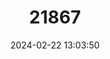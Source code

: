 ---
title: "21867"
category: "Thylamys macrurus"
draft: false
date: 2024-02-22 13:03:50
languages:
  English: ["Long-tailed Fat-tailed Opossum", "Paraguayan Fat-tailed Mouse Opossum"]
  French: ["Opossum-souris à longue queue"]
---